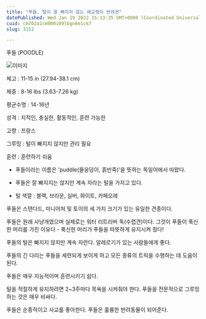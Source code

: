 ```yaml
---
title: "푸들, 털이 잘 빠지지 않는 애교쟁이 반려견"
datePublished: Wed Jan 19 2022 15:13:35 GMT+0000 (Coordinated Universal Time)
cuid: cm702a1cm000i09lbgn6e1ckf
slug: 3152

---
```



푸들 (POODLE)

![이미지](https://cdn.hashnode.com/res/hashnode/image/upload/v1739252912249/da37b3c0-6ebf-44bd-aea1-1b06dc58d4e5.jpeg)

체고 : 11-15 in (27.94-38.1 cm)

체중 : 8-16 lbs (3.63-7.26 kg)

평균수명 : 14-16년

성격 : 지적인, 충실한, 활동적인, 훈련 가능한

고향 : 프랑스

그루밍 : 털이 빠지지 않지만 관리 필요

훈련 : 훈련하기 쉬움

* 푸들이라는 이름은 'puddle(물웅덩이, 흙반죽)'을 뜻하는 독일어에서 따왔다.

* 푸들은 잘 빠지지는 않지만 계속 자라는 털을 가지고 있다.

* 털 색깔 : 블랙, 브라운, 실버, 화이트, 카페오레

푸들은 스탠다드, 미니어처 및 토이의 세 가지 크기가 있는 유일한 견종이다.

푸들은 원래 사냥개였으며 실제로는 워터 리트리버 독(수렵견)이다. 그것이 푸들이 푹신한 머리를 가진 이유다 - 푹신한 머리가 푸들을 따뜻하게 유지시켜 줬다!

푸들의 털은 빠지지 않지만 계속 자란다. 알레르기가 있는 사람들에게 좋다.

푸들의 긴 다리는 푸들을 세련되게 보이게 하고 모든 종류의 트릭을 수행하는 데 도움이 된다.

푸들은 매우 지능적이며 훈련시키기 쉽다.

털을 적절하게 유지하려면 2~3주마다 목욕을 시켜줘야 한다. 푸들을 전문적으로 그루밍하는 것은 매우 비싸다.

푸들은 순종적이고 사교를 좋아한다. 푸들은 훌륭한 반려동물이 되어준다.